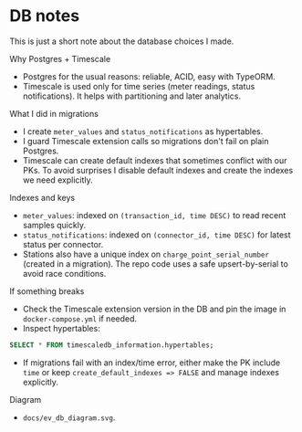 # DB notes

This is just a short note about the database choices I made.

Why Postgres + Timescale

- Postgres for the usual reasons: reliable, ACID, easy with TypeORM.
- Timescale is used only for time series (meter readings, status notifications). It helps with partitioning and later analytics.

What I did in migrations

- I create `meter_values` and `status_notifications` as hypertables.
- I guard Timescale extension calls so migrations don't fail on plain Postgres.
- Timescale can create default indexes that sometimes conflict with our PKs. To avoid surprises I disable default indexes and create the indexes we need explicitly.

Indexes and keys

- `meter_values`: indexed on `(transaction_id, time DESC)` to read recent samples quickly.
- `status_notifications`: indexed on `(connector_id, time DESC)` for latest status per connector.
- Stations also have a unique index on `charge_point_serial_number` (created in a migration). The repo code uses a safe upsert-by-serial to avoid race conditions.

If something breaks

- Check the Timescale extension version in the DB and pin the image in `docker-compose.yml` if needed.
- Inspect hypertables:

```sql
SELECT * FROM timescaledb_information.hypertables;
```

- If migrations fail with an index/time error, either make the PK include `time` or keep `create_default_indexes => FALSE` and manage indexes explicitly.

Diagram

- `docs/ev_db_diagram.svg`.

